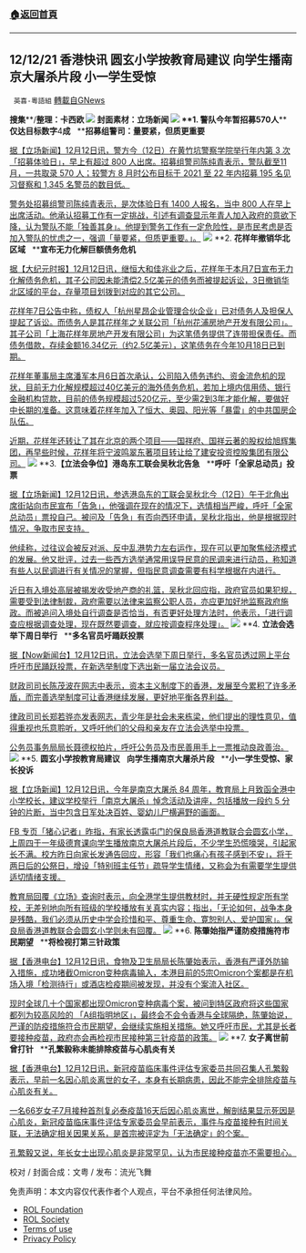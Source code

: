 ###  [:house:返回首頁](https://github.com/ourhimalayas/txt)
---


## 12/12/21 香港快讯 圆玄小学按教育局建议 向学生播南京大屠杀片段 小一学生受惊
` 英喜-粵語組` [轉載自GNews](https://gnews.org/zh-hans/1747379/)

**搜集****/****整理：卡西欧**
![](https://assets.gnews.org/wp-content/uploads/2021/12/1212fenmian.jpg)
封面素材：立场新闻
![](https://assets.gnews.org/wp-content/uploads/2021/12/Screen-Shot-2021-12-12-at-9.46.21-AM.png)
**1. ****警队今年暂招募****570****人****   ****仅达目标数字****4****成****   ****招募组警司：量要紧，但质更重要**

[据【立场新闻】12月12日讯，警方今（12日）在黄竹坑警察学院举行年内第 3 次「招募体验日」，早上有超过 800 人出席。招募组警司陈纯青表示，警队截至11月，一共取录 570 人；较警方 8 月时公布目标于 2021 至 22 年内招募 195 名见习督察和 1,345 名警员的数目低。](https://www.thestandnews.com/society/警隊今年暫招募-570-人-僅達目標數字-4-成-招募組警司量係緊要但質更緊要)

[警务处招募组警司陈纯青表示，是次体验日有 1400 人报名，当中 800 人在早上出席活动。他承认招募工作有一定挑战，引述有调查显示年青人加入政府的意欲下降，认为警队不能「独善其身」。他提到警务工作有一定危险性，是市民考虑是否加入警队的忧虑之一，强调「量要紧，但质更重要。」。](https://www.thestandnews.com/society/警隊今年暫招募-570-人-僅達目標數字-4-成-招募組警司量係緊要但質更緊要)
![](https://assets.gnews.org/wp-content/uploads/2021/12/Screen-Shot-2021-12-12-at-9.46.31-AM.png)
**2. ****花样年撤销华北区域****   ****宣布无力化解巨额债务危机**

[据【大纪元时报】12月12日讯，继恒大和佳兆业之后，花样年于本月7日宣布无力化解债务危机，其子公司因未能清偿2.5亿美元的债务而被提起诉讼，3日撤销华北区域的平台，存量项目划拨到对应的其它公司。](https://hk.epochtimes.com/news/2021-12-12/18676568)

[花样年7日公告中称，债权人「杭州星昂企业管理合伙企业」已对债务人及担保人提起了诉讼。而债务人是其花样年之关联公司「杭州花浦房地产开发有限公司」。其子公司「上海花样年房地产开发有限公司」为这笔债务提供了连带担保责任。而债务借款，存续金额16.34亿元（约2.5亿美元），这笔债务在今年10月18日已到期。](https://hk.epochtimes.com/news/2021-12-12/18676568)

[花样年董事局主席潘军本月6日首次承认，公司陷入债务违约、资金流危机的现状，目前无力化解规模超过40亿美元的海外债务危机，若加上境内信用债、银行金融机构贷款，目前的债务规模超过520亿元，至少需2到3年才能化解，要做好中长期的准备。这意味着花样年加入了恒大、奥园、阳光等「暴雷」的中共国房企队伍。](https://hk.epochtimes.com/news/2021-12-12/18676568)

[近期，花样年还转让了其在北京的两个项目——国祥府、国祥云著的股权给旭辉集团，再早些时候，花样年将宁波鸣翠东著项目转让给了建安投资控股集团有限公司。](https://hk.epochtimes.com/news/2021-12-12/18676568)
![](https://assets.gnews.org/wp-content/uploads/2021/12/Screen-Shot-2021-12-12-at-9.46.41-AM.png)
**3.****【立法会争位】港岛东工联会吴秋北告急****   ****呼吁「全家总动员」投票**

[据【立场新闻】12月12日讯，参选港岛东的工联会吴秋北今（12日）午于北角出席街站向市民宣布「告急」，他强调在现在的情况下，选情相当严峻，呼吁「全家总动员」票投自己。被问及「告急」有否向西环申请，吴秋北指出，他是根据现时情况，争取市民支持。](https://www.thestandnews.com/politics/立法會爭位港島東工聯會吳秋北告急-呼籲全家總動員投票)

[他续称，过往议会被反对派、反中乱港势力左右运作，现在可以更加聚焦经济模式的发展。他又批评，过去一些西方选举通常用误导民意的民调来进行动员，称知道有些人以民调进行有关情况的掌握，但指民意调查需要有科学根据在内进行。](https://www.thestandnews.com/politics/立法會爭位港島東工聯會吳秋北告急-呼籲全家總動員投票)

[近日有入境处高层被揭发收受地产商的礼篮，吴秋北回应指，政府官员如果犯规，需要受到法律制裁，政府需要以法律来监察公职人员，亦应更加好地监察政府施政。而被追问入境处自行调查是否恰当，有否更好处理方法时，他表示，「进行调查应根据调查处理，现在既然要调查，就应按调查程序处理」。](https://www.thestandnews.com/politics/立法會爭位港島東工聯會吳秋北告急-呼籲全家總動員投票)
![](https://assets.gnews.org/wp-content/uploads/2021/12/Screen-Shot-2021-12-12-at-9.46.53-AM.png)
**4. ****立法会选举下周日举行****   ****多名官员吁踊跃投票**

[据【Now新闻台】12月12日讯，立法会选举下周日举行，多名官员透过网上平台呼吁市民踊跃投票，在新选举制度下选出新一届立法会议员。](https://news.now.com/home/local/player?newsId=459695)

[财政司司长陈茂波在网志中表示，资本主义制度下的香港，发展至今累积了许多矛盾，而完善选举制度可让香港继续发展，更好地平衡各界利益。](https://news.now.com/home/local/player?newsId=459695)

[律政司司长郑若骅亦发表网志，青少年是社会未来栋梁，他们提出的理性意见，值得重视也乐意聆听，又呼吁他们的父母和亲友在立法会选举中投票。](https://news.now.com/home/local/player?newsId=459695)

[公务员事务局局长聂德权拍片，呼吁公务员及市民善用手上一票推动良政善治。](https://news.now.com/home/local/player?newsId=459695)
![](https://assets.gnews.org/wp-content/uploads/2021/12/Screen-Shot-2021-12-12-at-9.47.02-AM.png)
**5. ****圆玄小学按教育局建议****   ****向学生播南京大屠杀片段****   ****小一学生受惊、家长投诉**

[据【立场新闻】12月12日讯，今年是南京大屠杀 84 周年，教育局上月致函全港中小学校长，建议学校举行「南京大屠杀」悼念活动及讲座，包括播放一段约 5 分钟的片断，当中包含日军处决百姓、婴幼儿尸横遍野的画面。](https://www.thestandnews.com/politics/圓玄小學按教育局建議-向學生播南京大屠殺片段-小一學生受驚家長投訴)

[FB 专页「猪心记者」昨指，有家长透露屯门的保良局香港道教联合会圆玄小学，上周四于一年级德育课向学生播放南京大屠杀片段后，不少学生恐慌嚎哭，引起家长不满。校方昨日向家长发通告回应，形容「我们也痛心有孩子感到不安」，将于两日后的公祭日，增设「特别班主任节」疏导学生情绪，又称会为有需要学生提供适切情绪支援。](https://www.thestandnews.com/politics/圓玄小學按教育局建議-向學生播南京大屠殺片段-小一學生受驚家長投訴)

[教育局回覆《立场》查询时表示，向全港学生提供教材时，并无硬性规定所有学校，无差别地向所有班级的学校播放有关真实内容；指出，「无论如何，战争本身是残酷，我们必须从历史中学会珍惜和平、尊重生命、寛恕别人、爱护国家」。保良局香港道教联合会圆玄小学则未有回覆。](https://www.thestandnews.com/politics/圓玄小學按教育局建議-向學生播南京大屠殺片段-小一學生受驚家長投訴)
![](https://assets.gnews.org/wp-content/uploads/2021/12/Screen-Shot-2021-12-12-at-9.47.15-AM.png)
**6. ****陈肇始指严谨防疫措施符市民期望****   ****将检视打第三针政策**

[据【香港电台】12月12日讯，食物及卫生局局长陈肇始表示，香港有严谨外防输入措施，成功堵截Omicron变种病毒输入，本港目前的5宗Omicron个案都是在机场入境「检测待行」或酒店检疫期间被发现，并没有个案流入社区。](https://news.rthk.hk/rthk/ch/component/k2/1623845-20211212.htm)

[现时全球几十个国家都出现Omicron变种病毒个案，被问到特区政府将这些国家都列为较高风险的 「A组指明地区」，最终会不会令香港与全球隔绝，陈肇始说，严谨的防疫措施符合市民期望，会继续实施相关措施。她又呼吁市民，尤其是长者要接种疫苗，政府亦会再检视市民接种第三针疫苗的政策。](https://news.rthk.hk/rthk/ch/component/k2/1623845-20211212.htm)
![](https://assets.gnews.org/wp-content/uploads/2021/12/Screen-Shot-2021-12-12-at-9.47.24-AM.png)
**7. ****女子离世前曾打针****   ****孔繁毅称未能排除疫苗与心肌炎有关**

[据【香港电台】12月12日讯，新冠疫苗临床事件评估专家委员共同召集人孔繁毅表示，早前一名因心肌炎离世的女子，本身有长期病患，因此不能完全排除疫苗与心肌炎有关。](https://news.rthk.hk/rthk/ch/component/k2/1623849-20211212.htm)

[一名66岁女子7月接种首剂复必泰疫苗16天后因心肌炎离世，解剖结果显示死因是心肌炎，新冠疫苗临床事件评估专家委员会早前表示，事件与疫苗接种有时间关联，无法确定相关因果关系，是首宗被评定为「无法确定」的个案。](https://news.rthk.hk/rthk/ch/component/k2/1623849-20211212.htm)

[孔繁毅又说，年长女士出现心肌炎是非常罕见，认为市民接种疫苗亦不需要担心。](https://news.rthk.hk/rthk/ch/component/k2/1623849-20211212.htm)

校对 / 封面合成：文粤 / 发布：流光飞舞

 

免责声明：本文内容仅代表作者个人观点，平台不承担任何法律风险。

- [ROL Foundation](https://rolfoundation.org/)
- [ROL Society](https://rolsociety.org/)
- [Terms of use](https://gnews.org/terms-of-use-3/)
- [Privacy Policy](https://gnews.org/privacy-policy/)
